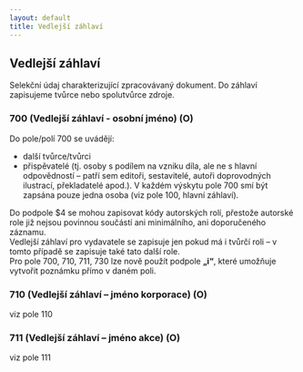 ```yaml
---
layout: default
title: Vedlejší záhlaví
---
```

## Vedlejší záhlaví
Selekční údaj charakterizující zpracovávaný dokument. Do záhlaví zapisujeme tvůrce nebo spolutvůrce zdroje.

### 700 (Vedlejší záhlaví - osobní jméno) (O)
Do pole/polí 700 se uvádějí:
- další tvůrce/tvůrci
- přispěvatelé (tj. osoby s podílem na vzniku díla, ale ne s hlavní odpovědností – patří
sem editoři, sestavitelé, autoři doprovodných ilustrací, překladatelé apod.).
V každém výskytu pole 700 smí být zapsána pouze jedna osoba (viz pole 100, hlavní záhlaví).  

Do podpole $4 se mohou zapisovat kódy autorských rolí, přestože autorské role již nejsou povinnou součástí ani minimálního, ani doporučeného záznamu.  
Vedlejší záhlaví pro vydavatele se zapisuje jen pokud má i tvůrčí roli – v tomto případě se zapisuje také tato další role.  
Pro pole 700, 710, 711, 730 lze nově použít podpole **„i“**, které umožňuje vytvořit poznámku přímo v daném poli.  

### 710 (Vedlejší záhlaví – jméno korporace) (O)
viz pole 110

### 711 (Vedlejší záhlaví – jméno akce) (O)
viz pole 111
